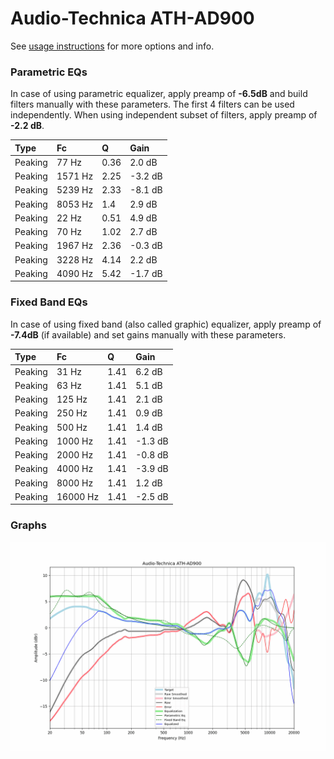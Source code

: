 # Audio-Technica ATH-AD900
See [usage instructions](https://github.com/jaakkopasanen/AutoEq#usage) for more options and info.

### Parametric EQs
In case of using parametric equalizer, apply preamp of **-6.5dB** and build filters manually
with these parameters. The first 4 filters can be used independently.
When using independent subset of filters, apply preamp of **-2.2 dB**.

| Type    | Fc      |    Q | Gain    |
|:--------|:--------|:-----|:--------|
| Peaking | 77 Hz   | 0.36 | 2.0 dB  |
| Peaking | 1571 Hz | 2.25 | -3.2 dB |
| Peaking | 5239 Hz | 2.33 | -8.1 dB |
| Peaking | 8053 Hz | 1.4  | 2.9 dB  |
| Peaking | 22 Hz   | 0.51 | 4.9 dB  |
| Peaking | 70 Hz   | 1.02 | 2.7 dB  |
| Peaking | 1967 Hz | 2.36 | -0.3 dB |
| Peaking | 3228 Hz | 4.14 | 2.2 dB  |
| Peaking | 4090 Hz | 5.42 | -1.7 dB |

### Fixed Band EQs
In case of using fixed band (also called graphic) equalizer, apply preamp of **-7.4dB**
(if available) and set gains manually with these parameters.

| Type    | Fc       |    Q | Gain    |
|:--------|:---------|:-----|:--------|
| Peaking | 31 Hz    | 1.41 | 6.2 dB  |
| Peaking | 63 Hz    | 1.41 | 5.1 dB  |
| Peaking | 125 Hz   | 1.41 | 2.1 dB  |
| Peaking | 250 Hz   | 1.41 | 0.9 dB  |
| Peaking | 500 Hz   | 1.41 | 1.4 dB  |
| Peaking | 1000 Hz  | 1.41 | -1.3 dB |
| Peaking | 2000 Hz  | 1.41 | -0.8 dB |
| Peaking | 4000 Hz  | 1.41 | -3.9 dB |
| Peaking | 8000 Hz  | 1.41 | 1.2 dB  |
| Peaking | 16000 Hz | 1.41 | -2.5 dB |

### Graphs
![](./Audio-Technica%20ATH-AD900.png)